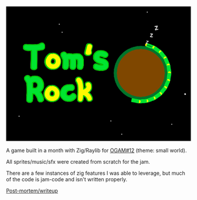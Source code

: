 ![thumbnail](thumbnail.png)

A game built in a month with Zig/Raylib for [OGAM#12](https://itch.io/jam/one-game-a-month-12) (theme: small world).

All sprites/music/sfx were created from scratch for the jam.

There are a few instances of zig features I was able to leverage, but
much of the code is jam-code and isn't written properly.

[Post-mortem/writeup](https://c.har.li/e/2022/05/28/Making-of-Toms-Rock.html)
